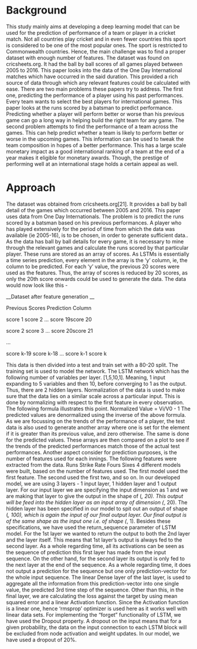 # Background

This study mainly aims at developing a deep learning model that can be used for the prediction of performance of a team or player in a cricket match. Not all countries play cricket and in even fewer countries this sport is considered to be one of the most popular ones. The sport is restricted to Commonwealth countries.  Hence, the main challenge was to find a proper dataset with enough number of features. 
The dataset was found on cricsheets.org. It had the ball by ball scores of all games played between 2005 to 2016. This paper looks into the data of the One Day International matches which have occurred in the said duration. This provided a rich source of data through which any relevant features could be calculated with ease.
There are two main problems these papers try to address. The first one, predicting the performance of a player using his past performances. Every team wants to select the best players for international games. This paper looks at the runs scored by a batsman to predict performance.
Predicting whether a player will perform better or worse than his previous game can go a long way in helping build the right team for any game. The second problem attempts to find the performance of a team across the games. This can help predict whether a team is likely to perform better or worse in the upcoming games. This information can be used to tweak the team composition in hopes of a better performance.
This has a large scale monetary impact as a good international ranking of a team at the end of a year makes it eligible for monetary awards. Though, the prestige of performing well at an international stage holds a certain appeal as well.

# Approach

The dataset was obtained from cricsheets.org[21]. It provides a ball by ball detail of the games which occurred between 2005 and 2016. This paper uses data from One Day Internationals. 
The problem is to predict the runs scored by a batsman based on his previous performances. A player who has played extensively for the period of time from which the data was available (ie 2005-16), is to be chosen, in order to generate sufficient data.. As the data has ball by ball details for every game, it is necessary to mine through the relevant games and calculate the runs scored by that particular player. These runs are stored as an array of scores.
As LSTMs is essentially a time series prediction, every element in the array is the ‘y’ column, ie, the column to be predicted. For each ‘y’ value, the previous 20 scores were used as the features. Thus, the array of scores is reduced by 20 scores, as only the 20th score onwards could be used to generate the data. The data would now look like this -


__Dataset after feature generation __

Previous Scores                           Prediction Column

score 1 score 2 ... score 19<b></b><b></b><b></b>score 20

score 2 score 3 ... score 20<b></b><b></b><b></b>score 21

                                                       
...

score k-19 score k-18 ... score  k-1       score k


This data is then divided into a test and train set with a 80-20 split. The training set is used to model the network. The LSTM network which has the following number  of variables per layer. [1,5,10,1]. Meaning, 1 input expanding to 5 variables and then 10, before converging to 1 as the output. Thus, there are 2 hidden layers.
Normalization of the data is used to make sure that the data lies on a similar scale across a particular input. This is done by normalizing with respect to the first feature in every observation. The following formula illustrates this point.
	Normalized Value = Vi/V0 - 1 
The predicted values are denormalized using the inverse of the above formula. 
As we are focussing on the trends of the performance of a player, the test data is also used to generate another array where one is set for the element if it is greater than its previous value, and zero otherwise. The same is done for the predicted values. These arrays are then compared on a plot to see if the trends of the predicted performances match those of the actual test performances.
Another aspect consider for prediction purposes, is the number of features used for each innings. The following features were extracted from the data.
Runs
Strike Rate
Fours
Sixes
 4 different models were built, based on the number of features used. The first model used the first feature. The second used the first two, and so on. 
In our developed model, we are using 3 layers - 1 input layer, 1 hidden layer and 1 output layer. For our input layer we are specifying the input dimension as 1 and we are making that layer to give the output in the shape of (*, 20). This output will be feed into the hidden layer as an input array of dimension (*, 20). The hidden layer has been specified in our model to spit out an output of shape (*, 100), which is again the input of our final output layer. Our final output is of the same shape as the input one i.e. of shape (*, 1).
Besides these specifications, we have used the return_sequence parameter of LSTM model. For the 1st layer we wanted to return the output to both the 2nd layer and the layer itself. This means that 1st layer’s output is always fed to the second layer. As a whole regarding time, all its activations can be seen as the sequence of prediction this first layer has made from the input sequence. On the other hand, for the second layer its output is only fed to the next layer at the end of the sequence. As a whole regarding time, it does not output a prediction for the sequence but one only prediction-vector for the whole input sequence. The linear Dense layer of the last layer, is used to aggregate all the information from this prediction-vector into one single value, the predicted 3rd time step of the sequence.
Other than this, in the final layer, we are calculating the loss against the target by using mean squared error and a linear Activation function. Since the Activation function is a linear one, hence ‘rmsprop’ optimizer is used here as it works well with linear data sets.
For implementing the “forget” functionality of LSTM, we have used the Dropout property. A dropout on the input means that for a given probability, the data on the input connection to each LSTM block will be excluded from node activation and weight updates. In our model, we have used a dropout of 20%.
